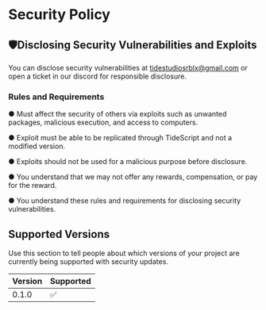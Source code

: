 # Security Policy
## 🛡Disclosing Security Vulnerabilities and Exploits
You can disclose security vulnerabilities at tidestudiosrblx@gmail.com or open a ticket in our discord for responsible disclosure.
### Rules and Requirements
● Must affect the security of others via exploits such as unwanted packages, malicious execution, and access to computers.

● Exploit must be able to be replicated through TideScript and not a modified version.

● Exploits should not be used for a malicious purpose before disclosure.

● You understand that we may not offer any rewards, compensation, or pay for the reward. 

● You understand these rules and requirements for disclosing security vulnerabilities.
## Supported Versions

Use this section to tell people about which versions of your project are
currently being supported with security updates.

| Version | Supported          |
| ------- | ------------------ |
| 0.1.0   | ✅ |
